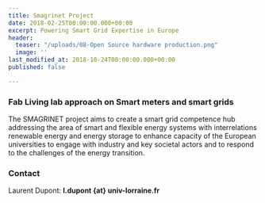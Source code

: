 ```yaml
---
title: Smagrinet Project
date: 2018-02-25T00:00:00.000+00:00
excerpt: Powering Smart Grid Expertise in Europe
header:
  teaser: "/uploads/08-Open Source hardware production.png"
  image: ''
last_modified_at: 2018-10-24T00:00:00.000+00:00
published: false

---
```

### Fab Living lab approach on Smart meters and smart grids

The SMAGRINET project aims to create a smart grid competence hub addressing the area of smart and flexible energy systems with interrelations renewable energy and energy storage to enhance capacity of the European universities to engage with industry and key societal actors and to respond to the challenges of the energy transition.

### Contact

Laurent Dupont: **l.dupont {at} univ-lorraine.fr**